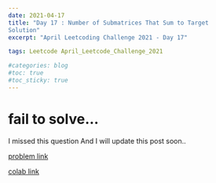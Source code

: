```yaml
---
date: 2021-04-17
title: "Day 17 : Number of Submatrices That Sum to Target
Solution"
excerpt: "April Leetcoding Challenge 2021 - Day 17"

tags: Leetcode April_Leetcode_Challenge_2021

#categories: blog
#toc: true
#toc_sticky: true
---
```


# fail to solve... 

I missed this question
And I will update this post soon..

[problem link](https://leetcode.com/explore/challenge/card/april-leetcoding-challenge-2021/595/week-3-april-15th-april-21st/3711/)

[colab link]()
